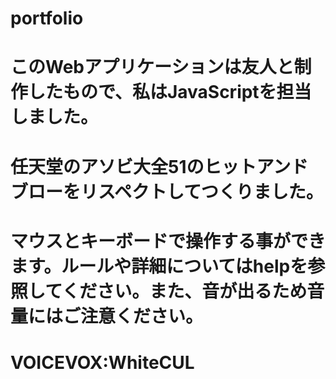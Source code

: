 # portfolio
# このWebアプリケーションは友人と制作したもので、私はJavaScriptを担当しました。

# 任天堂のアソビ大全51のヒットアンドブローをリスペクトしてつくりました。
# マウスとキーボードで操作する事ができます。ルールや詳細についてはhelpを参照してください。また、音が出るため音量にはご注意ください。

# VOICEVOX:WhiteCUL
